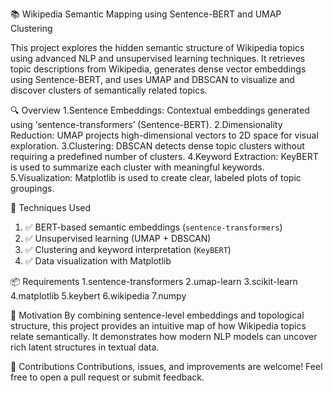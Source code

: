 📚 Wikipedia Semantic Mapping using Sentence-BERT and UMAP Clustering

This project explores the hidden semantic structure of Wikipedia topics using advanced NLP and unsupervised learning techniques. It retrieves topic descriptions from Wikipedia, generates dense vector embeddings using Sentence-BERT, and uses UMAP and DBSCAN to visualize and discover clusters of semantically related topics.

🔍 Overview
1.Sentence Embeddings: Contextual embeddings generated using ‘sentence-transformers’ (Sentence-BERT).
2.Dimensionality Reduction: UMAP projects high-dimensional vectors to 2D space for visual exploration.
3.Clustering: DBSCAN detects dense topic clusters without requiring a predefined number of clusters.
4.Keyword Extraction: KeyBERT is used to summarize each cluster with meaningful keywords.
5.Visualization: Matplotlib is used to create clear, labeled plots of topic groupings.

🧠 Techniques Used
1. ✅ BERT-based semantic embeddings (`sentence-transformers`)
2. ✅ Unsupervised learning (UMAP + DBSCAN)
3. ✅ Clustering and keyword interpretation (`KeyBERT`)
4. ✅ Data visualization with Matplotlib

📦 Requirements
1.sentence-transformers
2.umap-learn
3.scikit-learn
4.matplotlib
5.keybert
6.wikipedia
7.numpy

🎯 Motivation
By combining sentence-level embeddings and topological structure, this project provides an intuitive map of how Wikipedia topics relate semantically. It demonstrates how modern NLP models can uncover rich latent structures in textual data.

🤝 Contributions
Contributions, issues, and improvements are welcome! Feel free to open a pull request or submit feedback.

